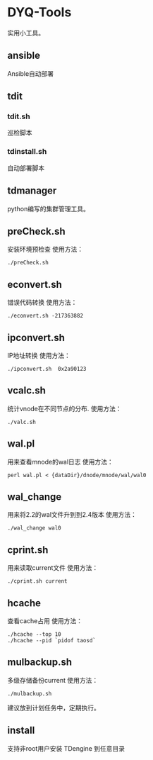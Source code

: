 # DYQ-Tools
实用小工具。

## ansible
Ansible自动部署

## tdit
### tdit.sh
巡检脚本
### tdinstall.sh
自动部署脚本

## tdmanager
python编写的集群管理工具。

## preCheck.sh
安装环境预检查 
使用方法：
```shell
./preCheck.sh
```

## econvert.sh
错误代码转换
使用方法：
```shell
./econvert.sh -217363882
```

## ipconvert.sh
IP地址转换
使用方法：
```shell
./ipconvert.sh  0x2a90123
```

## vcalc.sh
统计vnode在不同节点的分布.
使用方法：
```shell
./valc.sh
```

## wal.pl
用来查看mnode的wal日志
使用方法：
```shell
perl wal.pl < {dataDir}/dnode/mnode/wal/wal0
```

## wal_change
用来将2.2的wal文件升到到2.4版本
使用方法：
```shell
./wal_change wal0
```

## cprint.sh
用来读取current文件
使用方法：
```shell
./cprint.sh current
```

## hcache
查看cache占用
使用方法：
```shell
./hcache --top 10
./hcache --pid `pidof taosd`
```

## mulbackup.sh
多级存储备份current 
使用方法：
```shell
./mulbackup.sh
```
建议放到计划任务中，定期执行。

## install
支持非root用户安装 TDengine 到任意目录

